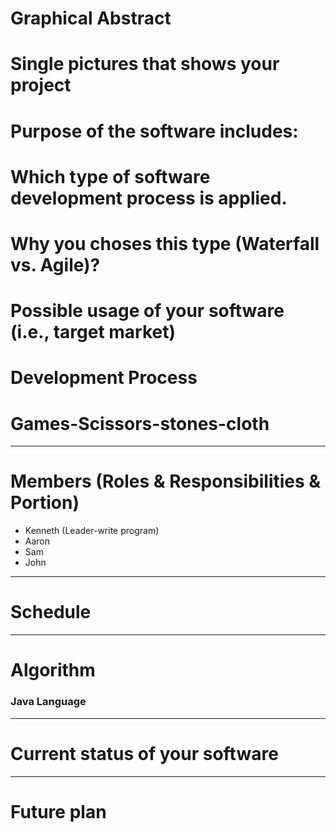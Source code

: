 # Graphical Abstract<br />
# Single pictures that shows your project<br />
# Purpose of the software includes:<br />
# Which type of software development process is applied.<br />
# Why you choses this type (Waterfall vs. Agile)?<br />
# Possible usage of your software (i.e., target market)<br />
# Development Process<br />
# Games-Scissors-stones-cloth<br />
---------------------------------------
# Members (Roles & Responsibilities & Portion)<br />
* Kenneth (Leader-write program)<br />
* Aaron<br />
* Sam<br />
* John<br />
---------------------------------------
# Schedule<br />
---------------------------------------
# Algorithm<br />
### Java Language<br />
---------------------------------------
# Current status of your software<br />
---------------------------------------
# Future plan<br />
